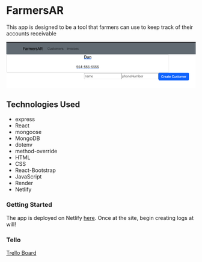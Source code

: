 # FarmersAR

This app is designed to be a tool that farmers can use to keep track of their accounts receivable

![MySpellBook](/public/Screenshot%202023-05-23%20at%207.38.57%20AM.png)

## Technologies Used

- express
- React
- mongoose
- MongoDB
- dotenv
- method-override
- HTML
- CSS
- React-Bootstrap
- JavaScript
- Render
- Netlify

### Getting Started

The app is deployed on Netlify [here](https://646ca6f7416f3407a61ba423--deluxe-sfogliatella-097f50.netlify.app/). Once at the site, begin creating logs at will!

### Tello

[Trello Board](https://trello.com/b/1dix91ef/farmersar)